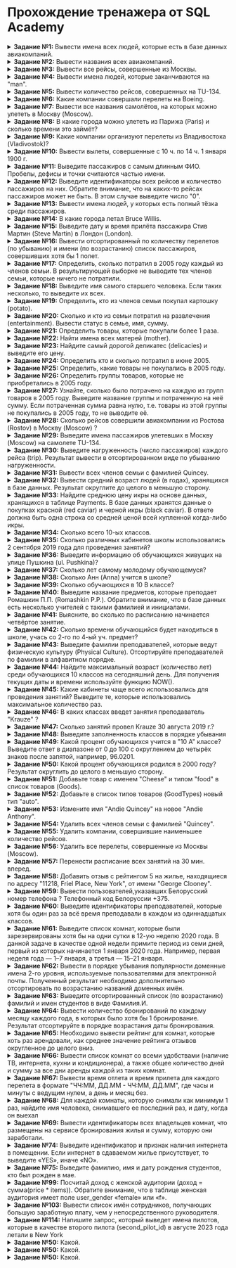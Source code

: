 # Прохождение тренажера от SQL Academy
<details>
<summary><b>Задание №1:</b> Вывести имена всех людей, которые есть в базе данных авиакомпаний.</summary>
  
  ```mysql
SELECT name
FROM passenger
```

</details>

<details>
<summary><b>Задание №2:</b> Вывести названия всеx авиакомпаний.</summary>
  
  ```mysql
SELECT name
FROM company
```

</details>

<details>
<summary><b>Задание №3:</b> Вывести все рейсы, совершенные из Москвы.</summary>
  
  ```mysql
SELECT *
FROM Trip
WHERE town_from = 'Moscow'
```

</details>
<details>
<summary><b>Задание №4:</b> Вывести имена людей, которые заканчиваются на "man".</summary>
  
  ```mysql
SELECT name
FROM passenger
WHERE name LIKE '%man'
```

</details>
<details>
<summary><b>Задание №5:</b> Вывести количество рейсов, совершенных на TU-134.</summary>
  
  ```mysql
SELECT count(*) as count
FROM Trip
WHERE plane = 'TU-134'
```

</details>
<details>
<summary><b>Задание №6:</b> Какие компании совершали перелеты на Boeing.</summary>
  
  ```mysql
SELECT DISTINCT name
FROM Company
JOIN Trip on Company.id = Trip.company
WHERE plane = 'Boeing'
```

</details>
<details>
<summary><b>Задание №7:</b> Вывести все названия самолётов, на которых можно улететь в Москву (Moscow).</summary>
  
  ```mysql
SELECT DISTINCT plane
FROM Trip
WHERE town_to = 'Moscow'
```

</details>
<details>
<summary><b>Задание №8:</b> В какие города можно улететь из Парижа (Paris) и сколько времени это займёт?</summary>
  
  ```mysql
SELECT town_to,	TIMEDIFF(time_in, time_out) as flight_time
FROM Trip
WHERE town_from = 'Paris'
```

</details>
<details>
<summary><b>Задание №9:</b> Какие компании организуют перелеты из Владивостока (Vladivostok)?</summary>
  
  ```mysql
SELECT DISTINCT Company.name
FROM Trip
JOIN Company ON Trip.company = Company.id
WHERE Trip.town_from = 'Vladivostok'
```

</details>
<details>
<summary><b>Задание №10:</b> Вывести вылеты, совершенные с 10 ч. по 14 ч. 1 января 1900 г.</summary>
  
  ```mysql
SELECT *
FROM Trip
WHERE time_out BETWEEN '1900-01-01 10:00:00' AND '1900-01-01 14:00:00'
```

</details>
<details>
<summary><b>Задание №11:</b> Выведите пассажиров с самым длинным ФИО. Пробелы, дефисы и точки считаются частью имени.</summary>
  
  ```mysql
SELECT name
FROM Passenger
WHERE LENGTH(name) = (
    SELECT max(LENGTH(name))
    FROM Passenger
)
```

</details>
<details>
<summary><b>Задание №12:</b> Выведите идентификаторы всех рейсов и количество пассажиров на них. Обратите внимание, что на каких-то рейсах пассажиров может не быть. В этом случае выведите число "0".</summary>
  
  ```mysql
SELECT Trip.id AS id, COUNT(Pass_in_trip.id) AS count
FROM Trip
JOIN Pass_in_trip ON Trip.id = Pass_in_trip.trip
GROUP BY Trip.id;
```

</details>
<details>
<summary><b>Задание №13:</b> Вывести имена людей, у которых есть полный тёзка среди пассажиров.</summary>
  
  ```mysql
SELECT name
FROM Passenger
GROUP BY 1
HAVING count(name) = 2
```

</details>
<details>
<summary><b>Задание №14:</b> В какие города летал Bruce Willis.</summary>
  
  ```mysql
SELECT Trip.town_to
FROM Trip
JOIN Pass_in_trip ON Trip.id = Pass_in_trip.trip
JOIN Passenger ON Pass_in_trip.passenger = Passenger.id
WHERE Passenger.name = 'Bruce Willis'
```

</details>
<details>
<summary><b>Задание №15:</b> Выведите дату и время прилёта пассажира Стив Мартин (Steve Martin) в Лондон (London).</summary>
  
  ```mysql
SELECT Trip.time_in
FROM Trip
JOIN Pass_in_trip ON Trip.id = Pass_in_trip.trip
JOIN Passenger ON Pass_in_trip.passenger = Passenger.id
WHERE Passenger.name = 'Steve Martin' AND Trip.town_to = 'London'
```

</details>
<details>
<summary><b>Задание №16:</b> Вывести отсортированный по количеству перелетов (по убыванию) и имени (по возрастанию) список пассажиров, совершивших хотя бы 1 полет.</summary>
  
  ```mysql
SELECT Passenger.name, COUNT(*) as count
FROM Pass_in_trip
JOIN Passenger ON Pass_in_trip.passenger = Passenger.id
GROUP BY Passenger.name
HAVING count >= 1
ORDER BY 2 DESC, 1 ASC
```

</details>
<details>
<summary><b>Задание №17:</b> Определить, сколько потратил в 2005 году каждый из членов семьи. В результирующей выборке не выводите тех членов семьи, которые ничего не потратили.</summary>
  
  ```mysql
SELECT FamilyMembers.member_name, FamilyMembers.status, SUM(Payments.unit_price*Payments.amount) as costs
FROM FamilyMembers
JOIN Payments ON FamilyMembers.member_id = Payments.family_member
WHERE YEAR(Payments.date) = 2005
GROUP BY FamilyMembers.member_name, FamilyMembers.status
```

</details>
<details>
<summary><b>Задание №18:</b> Выведите имя самого старшего человека. Если таких несколько, то выведите их всех.</summary>
  
  ```mysql
SELECT member_name
FROM FamilyMembers
ORDER BY birthday LIMIT 1
```

</details>
<details>
<summary><b>Задание №19:</b> Определить, кто из членов семьи покупал картошку (potato).</summary>
  
  ```mysql
SELECT FamilyMembers.status
FROM FamilyMembers
JOIN Payments ON FamilyMembers.member_id = Payments.family_member
JOIN Goods ON Payments.good = Goods.good_id
WHERE Goods.good_name = 'potato'
GROUP BY 1
```

</details>
<details>
<summary><b>Задание №20:</b> Сколько и кто из семьи потратил на развлечения (entertainment). Вывести статус в семье, имя, сумму.</summary>
  
  ```mysql
SELECT FamilyMembers.status, FamilyMembers.member_name, SUM (Payments.unit_price*Payments.amount) as costs
FROM FamilyMembers
JOIN Payments ON FamilyMembers.member_id = Payments.family_member
JOIN Goods ON Payments.good = Goods.good_id
WHERE Goods.type = 4
GROUP BY 1, 2
```

</details>
<details>
<summary><b>Задание №21:</b> Определить товары, которые покупали более 1 раза.</summary>
  
  ```mysql
SELECT Goods.good_name
FROM Goods
JOIN Payments ON Goods.good_id = Payments.good
GROUP BY 1
HAVING Count(*) > 1
```

</details>
<details>
<summary><b>Задание №22:</b> Найти имена всех матерей (mother).</summary>
  
  ```mysql
SELECT member_name
FROM FamilyMembers
WHERE status = 'mother'
```

</details>
<details>
<summary><b>Задание №23:</b> Найдите самый дорогой деликатес (delicacies) и выведите его цену.</summary>
  
  ```mysql
SELECT Goods.good_name, Payments.unit_price
FROM Payments
JOIN Goods ON Payments.good = Goods.good_id
JOIN GoodTypes ON Goods.good_id = GoodTypes.good_type_id
WHERE Goods.type = 3
ORDER BY Payments.unit_price DESC LIMIT 1
```

</details>
<details>
<summary><b>Задание №24:</b> Определить кто и сколько потратил в июне 2005.</summary>
  
  ```mysql
SELECT FamilyMembers.member_name, SUM(Payments.unit_price*Payments.amount) as costs
FROM FamilyMembers
JOIN Payments ON FamilyMembers.member_id = Payments.family_member
WHERE YEAR(Payments.date) = 2005 AND MONTH(Payments.date) = 06
GROUP BY 1
```

</details>
<details>
<summary><b>Задание №25:</b> Определить, какие товары не покупались в 2005 году.</summary>
  
  ```mysql
SELECT good_name
FROM Goods
WHERE good_id NOT IN (
    SELECT good
    FROM Payments
    WHERE YEAR(date) = 2005
)
```

</details>
<details>
<summary><b>Задание №26:</b> Определить группы товаров, которые не приобретались в 2005 году.</summary>
  
  ```mysql
SELECT good_type_name
FROM GoodTypes
WHERE good_type_id NOT IN (
    SELECT type
    FROM Goods
    JOIN Payments ON Goods.good_id = Payments.good
    WHERE YEAR(date) = 2005
)
```

</details>
<details>
<summary><b>Задание №27:</b> Узнайте, сколько было потрачено на каждую из групп товаров в 2005 году. Выведите название группы и потраченную на неё сумму. Если потраченная сумма равна нулю, т.е. товары из этой группы не покупались в 2005 году, то не выводите её.</summary>
  
  ```mysql
SELECT GoodTypes.good_type_name, SUM(Payments.amount * Payments.unit_price) as costs
FROM GoodTypes
JOIN Goods ON GoodTypes.good_type_id = Goods.type
JOIN Payments ON Goods.good_id = Payments.good
WHERE YEAR(Payments.date) = 2005
GROUP BY GoodTypes.good_type_name
```

</details>
<details>
<summary><b>Задание №28:</b> Сколько рейсов совершили авиакомпании из Ростова (Rostov) в Москву (Moscow) ?</summary>
  
  ```mysql
SELECT COUNT(*) as count
FROM Trip
WHERE town_from = 'Rostov' and town_to = 'Moscow'
```

</details>
<details>
<summary><b>Задание №29:</b> Выведите имена пассажиров улетевших в Москву (Moscow) на самолете TU-134.</summary>
  
  ```mysql
SELECT Passenger.name
FROM Passenger
JOIN Pass_in_trip ON Passenger.id = Pass_in_trip.passenger
JOIN Trip ON Pass_in_trip.trip = Trip.id
WHERE Trip.town_to = 'Moscow' AND Trip.plane = 'TU-134'
GROUP BY Passenger.name
```

</details>
<details>
<summary><b>Задание №30:</b> Выведите нагруженность (число пассажиров) каждого рейса (trip). Результат вывести в отсортированном виде по убыванию нагруженности.</summary>
  
  ```mysql
SELECT Pass_in_trip.trip, COUNT(*) as count
FROM Pass_in_trip
GROUP BY 1
ORDER BY 2 DESC 
```

</details>
<details>
<summary><b>Задание №31:</b> Вывести всех членов семьи с фамилией Quincey.</summary>
  
  ```mysql
SELECT *
FROM FamilyMembers
WHERE member_name LIKE '%Quincey'
```

</details>
<details>
<summary><b>Задание №32:</b> Вывести средний возраст людей (в годах), хранящихся в базе данных. Результат округлите до целого в меньшую сторону.</summary>
  
  ```mysql
SELECT FLOOR(AVG(YEAR(CURDATE()) - YEAR(birthday))) as age
FROM FamilyMembers
```

</details>
<details>
<summary><b>Задание №33:</b> Найдите среднюю цену икры на основе данных, хранящихся в таблице Payments. В базе данных хранятся данные о покупках красной (red caviar) и черной икры (black caviar). В ответе должна быть одна строка со средней ценой всей купленной когда-либо икры.</summary>
  
  ```mysql
SELECT AVG(Payments.unit_price) as cost
FROM Payments
JOIN Goods ON Payments.good = Goods.good_id
WHERE Goods.good_name = 'red caviar' OR Goods.good_name = 'black caviar'
```

</details>
<details>
<summary><b>Задание №34:</b> Сколько всего 10-ых классов.</summary>
  
  ```mysql
SELECT COUNT(*) as count
FROM Class
WHERE name LIKE '10%'
```

</details>
<details>
<summary><b>Задание №35:</b> Сколько различных кабинетов школы использовались 2 сентября 2019 года для проведения занятий?</summary>
  
  ```mysql
SELECT COUNT(DISTINCT classroom) as count
FROM Schedule
WHERE date LIKE '2019-09-02'
```

</details>
<details>
<summary><b>Задание №36:</b> Выведите информацию об обучающихся живущих на улице Пушкина (ul. Pushkina)?</summary>
  
  ```mysql
SELECT *
FROM Student
WHERE address LIKE 'ul. Pushkina%'
```

</details>
<details>
<summary><b>Задание №37:</b> Сколько лет самому молодому обучающемуся?</summary>
  
  ```mysql
SELECT MIN(TIMESTAMPDIFF(year, birthday, CURDATE())) as year 
FROM Student
```

</details>
<details>
<summary><b>Задание №38:</b> Сколько Анн (Anna) учится в школе?</summary>
  
  ```mysql
SELECT COUNT(*) as count
FROM Student
WHERE first_name = 'Anna'
```

</details>
<details>
<summary><b>Задание №39:</b> Сколько обучающихся в 10 B классе?</summary>
  
  ```mysql
SELECT COUNT(*) as count
FROM Class
JOIN Student_in_class ON Class.id = Student_in_class.class
WHERE Class.name = '10 B'
```

</details>
<details>
<summary><b>Задание №40:</b> Выведите название предметов, которые преподает Ромашкин П.П. (Romashkin P.P.). Обратите внимание, что в базе данных есть несколько учителей с такими фамилией и инициалами.</summary>
  
  ```mysql
SELECT Subject.name as subjects
FROM Subject
JOIN Schedule ON Subject.id = Schedule.subject
JOIN Teacher ON Schedule.teacher = Teacher.id
WHERE Teacher.last_name = 'Romashkin' AND Teacher.first_name LIKE 'P%' AND Teacher.middle_name LIKE 'P%'
```

</details>
<details>
<summary><b>Задание №41:</b> Выясните, во сколько по расписанию начинается четвёртое занятие.</summary>
  
  ```mysql
SELECT DISTINCT Timepair.start_pair
FROM Timepair
JOIN Schedule ON Timepair.id = Schedule.number_pair
WHERE Schedule.number_pair = 4
```

</details>
<details>
<summary><b>Задание №42:</b> Сколько времени обучающийся будет находиться в школе, учась со 2-го по 4-ый уч. предмет?</summary>
  
  ```mysql
SELECT TIMEDIFF(
    (SELECT end_pair FROM Timepair WHERE id = 4),
    (SELECT start_pair FROM Timepair WHERE id = 2)
) AS time

```

</details>
<details>
<summary><b>Задание №43:</b> Выведите фамилии преподавателей, которые ведут физическую культуру (Physical Culture). Отсортируйте преподавателей по фамилии в алфавитном порядке.</summary>
  
  ```mysql
SELECT Teacher.last_name
FROM Teacher
JOIN Schedule ON Teacher.id = Schedule.teacher
JOIN Subject ON Schedule.subject = Subject.id
WHERE Subject.name = 'Physical Culture'
ORDER BY 1 asc
```

</details>
<details>
<summary><b>Задание №44:</b> Найдите максимальный возраст (количество лет) среди обучающихся 10 классов на сегодняшний день. Для получения текущих даты и времени используйте функцию NOW().</summary>
  
  ```mysql
SELECT MAX(TIMESTAMPDIFF(year, Student.birthday, NOW())) as max_year
FROM Student
JOIN Student_in_class ON Student.id = Student_in_class.student
JOIN Class ON Student_in_class.class = Class.id
WHERE Class.name LIKE '10%'
```

</details>
<details>
<summary><b>Задание №45:</b> Какие кабинеты чаще всего использовались для проведения занятий? Выведите те, которые использовались максимальное количество раз.</summary>
  
  ```mysql
SELECT classroom
FROM Schedule
GROUP BY classroom
HAVING COUNT(classroom) = (
    SELECT COUNT(*)
    FROM Schedule
    GROUP BY classroom
    ORDER BY 1 DESC LIMIT 1
)
```

</details>
<details>
<summary><b>Задание №46:</b> В каких классах введет занятия преподаватель "Krauze" ?</summary>
  
  ```mysql
SELECT Class.name
FROM Class
JOIN Schedule ON Class.id = Schedule.class
JOIN Teacher ON Schedule.teacher = Teacher.id
WHERE Teacher.last_name = 'Krauze'
GROUP BY Class.name
```

</details>
<details>
<summary><b>Задание №47:</b> Сколько занятий провел Krauze 30 августа 2019 г.?</summary>
  
  ```mysql
SELECT COUNT(*) as count
FROM Schedule
JOIN Teacher ON Schedule.teacher = Teacher.id
WHERE Teacher.last_name = 'Krauze' AND Schedule.date LIKE '2019-08-30%'
```

</details>
<details>
<summary><b>Задание №48:</b> Выведите заполненность классов в порядке убывания</summary>
  
  ```mysql
SELECT Class.name, COUNT(*) as count
FROM Class
JOIN Student_in_class ON Class.id = Student_in_class.class
JOIN Student ON Student_in_class.student = Student.id
GROUP BY 1
ORDER BY 2 DESC
```

</details>
<details>
<summary><b>Задание №49:</b> Какой процент обучающихся учится в "10 A" классе? Выведите ответ в диапазоне от 0 до 100 с округлением до четырёх знаков после запятой, например, 96.0201.</summary>
  
  ```mysql
SELECT ROUND(((
    SELECT COUNT(*)
    FROM Student_in_class
    JOIN Class ON Student_in_class.class = Class.id
    WHERE Class.name = '10 A')
    /
    (SELECT COUNT(*)
    FROM Student_in_class
    JOIN Class ON Student_in_class.class = Class.id)) * 100, 4) as percent
```

</details>
<details>
<summary><b>Задание №50:</b> Какой процент обучающихся родился в 2000 году? Результат округлить до целого в меньшую сторону.</summary>
  
  ```mysql
SELECT FLOOR(((
    SELECT COUNT(*)
    FROM Student
    WHERE YEAR(birthday) = 2000)
    /
    (SELECT COUNT(*)
    FROM Student)) * 100) as percent
```

</details>
<details>
<summary><b>Задание №51:</b> Добавьте товар с именем "Cheese" и типом "food" в список товаров (Goods).</summary>
  
  ```mysql
INSERT INTO Goods (good_name, type)
VALUES ('Cheese',
    (SELECT good_type_id
    FROM GoodTypes
    WHERE good_type_name = 'food')
    )
```

</details>
<details>
<summary><b>Задание №52:</b> Добавьте в список типов товаров (GoodTypes) новый тип "auto".</summary>
  
  ```mysql
INSERT INTO GoodTypes
SET good_type_id = (
    SELECT COUNT(*) + 1
    FROM GoodTypes as table_name
),
    good_type_name = 'auto'
```

</details>
<details>
<summary><b>Задание №53:</b> Измените имя "Andie Quincey" на новое "Andie Anthony".</summary>
  
  ```mysql
UPDATE FamilyMembers
SET member_name = 'Andie Anthony'
WHERE member_name = 'Andie Quincey'
```

</details>
<details>
<summary><b>Задание №54:</b> Удалить всех членов семьи с фамилией "Quincey".</summary>
  
  ```mysql
DELETE
FROM FamilyMembers
WHERE member_name LIKE '%Quincey'
```

</details>
<details>
<summary><b>Задание №55:</b> Удалить компании, совершившие наименьшее количество рейсов.</summary>
  
  ```mysql
DELETE
FROM company
WHERE id IN (
    SELECT company
    FROM trip
    GROUP BY company
    HAVING COUNT(*) = (
        SELECT COUNT(*) AS c
        FROM trip
        GROUP BY company
        ORDER BY 1
        LIMIT 1
        )
    )
```

</details>
<details>
<summary><b>Задание №56:</b> Удалить все перелеты, совершенные из Москвы (Moscow).</summary>
  
  ```mysql
DELETE
FROM Trip
WHERE town_from = 'Moscow'
```

</details>
<details>
<summary><b>Задание №57:</b> Перенести расписание всех занятий на 30 мин. вперед.</summary>
  
  ```mysql
UPDATE Timepair
SET start_pair = ADDTIME(start_pair, '00:30:00'),
    end_pair = ADDTIME(end_pair, '00:30:00')
```

</details>
<details>
<summary><b>Задание №58:</b> Добавить отзыв с рейтингом 5 на жилье, находящиеся по адресу "11218, Friel Place, New York", от имени "George Clooney".</summary>
  
  ```mysql
INSERT INTO Reviews
SET rating = 5,
    id = (
        SELECT COUNT(*) + 1
        FROM Reviews as rw),
    reservation_id = (
        SELECT rs.id
        FROM Reservations as rs
        JOIN Users as us ON rs.user_id = us.id
        JOIN Rooms as rom ON rs.room_id = rom.id
        WHERE us.name = 'George Clooney' AND rom.address = '11218, Friel Place, New York')
    
```

</details>
<details>
<summary><b>Задание №59:</b> Вывести пользователей,указавших Белорусский номер телефона ? Телефонный код Белоруссии +375.</summary>
  
  ```mysql
SELECT *
FROM Users
WHERE phone_number LIKE '+375%'
```

</details>
<details>
<summary><b>Задание №60:</b> Выведите идентификаторы преподавателей, которые хотя бы один раз за всё время преподавали в каждом из одиннадцатых классов.</summary>
  
  ```mysql
SELECT Schedule.Teacher
FROM Schedule
JOIN Class ON Schedule.class = Class.id
WHERE Class.name LIKE '11%'
GROUP BY 1
HAVING COUNT(DISTINCT Class.name) = 2
```

</details>
<details>
<summary><b>Задание №61:</b> Выведите список комнат, которые были зарезервированы хотя бы на одни сутки в 12-ую неделю 2020 года. В данной задаче в качестве одной недели примите период из семи дней, первый из которых начинается 1 января 2020 года. Например, первая неделя года — 1–7 января, а третья — 15–21 января.</summary>
  
```mysql
SELECT Rooms.*
FROM Rooms
JOIN Reservations ON Rooms.id = Reservations.room_id
WHERE DATE(Reservations.start_date) BETWEEN "2020-03-18" AND "2020-03-24"
```

</details>
<details>
<summary><b>Задание №62:</b> Вывести в порядке убывания популярности доменные имена 2-го уровня, используемые пользователями для электронной почты. Полученный результат необходимо дополнительно отсортировать по возрастанию названий доменных имён.</summary>
  
```mysql
SELECT SUBSTRING_INDEX(email, '@', -1) as domain, COUNT(*) as count
FROM Users
GROUP BY domain
ORDER BY 2 DESC, 1 ASC
```

</details>
<details>
<summary><b>Задание №63:</b> Выведите отсортированный список (по возрастанию) фамилий и имен студентов в виде Фамилия.И.</summary>
  
```mysql
SELECT CONCAT(last_name, '.', LEFT(first_name, 1), '.') as name
FROM Student
ORDER BY 1
```

</details>
<details>
<summary><b>Задание №64:</b> Вывести количество бронирований по каждому месяцу каждого года, в которых было хотя бы 1 бронирование. Результат отсортируйте в порядке возрастания даты бронирования.</summary>
  
```mysql
SELECT YEAR(start_date) as year, MONTH(start_date) as month, COUNT(*) as amount
FROM Reservations
GROUP BY 1, 2
HAVING amount >=1
ORDER BY 1, 2
```

</details>
<details>
<summary><b>Задание №65:</b> Необходимо вывести рейтинг для комнат, которые хоть раз арендовали, как среднее значение рейтинга отзывов округленное до целого вниз.</summary>
  
```mysql
SELECT Reservations.room_id, FLOOR(AVG(Reviews.rating)) as rating
FROM Reservations
JOIN Reviews ON Reservations.id = Reviews.reservation_id
GROUP BY 1
```

</details>
<details>
<summary><b>Задание №66:</b> Вывести список комнат со всеми удобствами (наличие ТВ, интернета, кухни и кондиционера), а также общее количество дней и сумму за все дни аренды каждой из таких комнат.</summary>
  
```mysql
SELECT Rooms.home_type, Rooms.address, IFNULL(SUM(DATEDIFF(Reservations.end_date, Reservations.start_date)), 0) as days, IFNULL(SUM(Reservations.total), 0) as total_fee
FROM Rooms
LEFT JOIN Reservations ON Rooms.id = Reservations.room_id
WHERE has_internet = 1 AND has_kitchen = 1 AND has_air_con = 1 AND has_tv = 1
GROUP BY 1, 2
```

</details>
<details>
<summary><b>Задание №67:</b> Вывести время отлета и время прилета для каждого перелета в формате "ЧЧ:ММ, ДД.ММ - ЧЧ:ММ, ДД.ММ", где часы и минуты с ведущим нулем, а день и месяц без.</summary>
  
```mysql
SELECT CONCAT(DATE_FORMAT(time_out, "%H:%i, %e.%c"), ' - ' , DATE_FORMAT(time_in, "%H:%i, %e.%c")) as flight_time
FROM Trip
```

</details>
<details>
<summary><b>Задание №68:</b> Для каждой комнаты, которую снимали как минимум 1 раз, найдите имя человека, снимавшего ее последний раз, и дату, когда он выехал</summary>
  
```mysql
SELECT r.room_id, u.name, r.end_date
FROM Reservations r
JOIN Users u ON r.user_id = u.id
WHERE (r.room_id, r.end_date) IN (
    SELECT room_id, MAX(end_date)
    FROM Reservations
    GROUP BY 1)
```

</details>
<details>
<summary><b>Задание №69:</b> Вывести идентификаторы всех владельцев комнат, что размещены на сервисе бронирования жилья и сумму, которую они заработали.</summary>
  
```mysql

```

</details>
<details>
<summary><b>Задание №74:</b> Выведите идентификатор и признак наличия интернета в помещении. Если интернет в сдаваемом жилье присутствует, то выведите «YES», иначе «NO».</summary>
  
```mysql
SELECT id, IF(has_internet = 1, 'YES', 'NO') as has_internet
FROM Rooms
```

</details>
<details>
<summary><b>Задание №75:</b> Выведите фамилию, имя и дату рождения студентов, кто был рожден в мае.</summary>
  
```mysql
SELECT last_name, first_name, birthday
FROM Student
WHERE MONTH(birthday) = 05
```

</details>
<details>
<summary><b>Задание №99:</b> Посчитай доход с женской аудитории (доход = сумма(price * items)). Обратите внимание, что в таблице женская аудитория имеет поле user_gender «female» или «f».</summary>
  
```mysql
SELECT SUM(price*items) as income_from_female
FROM Purchases
WHERE user_gender LIKE 'f%'
```

</details>
<details>
<summary><b>Задание №103:</b> Вывести список имён сотрудников, получающих большую заработную плату, чем у непосредственного руководителя.</summary>
  
```mysql
SELECT e.name
FROM Employee e
JOIN Employee c ON e.chief_id = c.id
WHERE e.salary > c.salary
```

</details>
<details>
<summary><b>Задание №114:</b> Напишите запрос, который выведет имена пилотов, которые в качестве второго пилота (second_pilot_id) в августе 2023 года летали в New York</summary>
  
```mysql
SELECT name
FROM Pilots
JOIN Flights ON Pilots.pilot_id = Flights.second_pilot_id
WHERE Flights.destination = 'New York' AND Flights.flight_date LIKE '2023-08%'
```

</details>
<details>
<summary><b>Задание №50:</b> Какой.</summary>
  
```mysql

```

</details>
<details>
<summary><b>Задание №50:</b> Какой.</summary>
  
```mysql

```

</details>
<details>
<summary><b>Задание №50:</b> Какой.</summary>
  
```mysql

```

</details>

